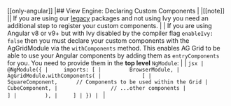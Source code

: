 [[only-angular]]
|## View Engine: Declaring Custom Components
|
|[[note]]
|| If you are using our [legacy](/angular-compatibility/#ag-grid-legacy) packages and not using Ivy you need an additional step to register your custom components.
|
| If you are using Angular v8 or v9+ but with Ivy disabled by the compiler flag `enableIvy: false` then you must declare your custom components with the AgGridModule via the `withComponents` method. This enables AG Grid to be able to use your Angular components by adding them as `entryComponents` for you. You need to provide them in the **top level** `NgModule`:
|
| ```jsx
| @NgModule({
|     imports: [
|         BrowserModule,
|         AgGridModule.withComponents(
|             [
|                 SquareComponent,      // Components to be used within the Grid
|                 CubeComponent,
|                 // ...other components
|             ]
|         ),
|     ]
| })
| ```
|
